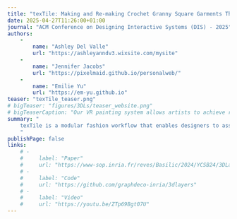 ```yaml
---
title: "texTile: Making and Re-making Crochet Granny Square Garments Through Computational Design and 3D-printed Connectors"
date: 2025-04-27T11:26:00+01:00
journal: "ACM Conference on Designing Interactive Systems (DIS) - 2025"
authors:
    - 
        name: "Ashley Del Valle"
        url: "https://ashleyanndv3.wixsite.com/mysite"
    - 
        name: "Jennifer Jacobs"
        url: "https://pixelmaid.github.io/personalweb/"
    - 
        name: "Emilie Yu"
        url: "https://em-yu.github.io"
teaser: "texTile_teaser.png"
# bigTeaser: "figures/3DLs/teaser_website.png"
# bigTeaserCaption: "Our VR painting system allows artists to achieve rich, editable coloring effects using 3D-Layers. Starting with substrate layers (a) that define the geometry and basic colors of the scene, users can stack multiple appearance layers (b) that are composited onto the substrate to produce the final 3D scene (c). Importantly, strokes painted in appearance layers only recolor the substrate strokes they intersect (b, intersections highlighted with a yellow boundary), which avoids the need to position the appearance strokes precisely on the surface of the substrate. In this example, we used appearance strokes to add texture details (white bands on the lighthouse, dark lines on the house and rocks), to paint shadows (lighthouse, rocks), to depict translucency (semi-transparent water painted on the rocks and seabed, subject to a vertical gradient in opacity over the rocks)."
summary: "
    texTile is a modular fashion workflow that enables designers to assemble reusable crochet tiles into garments. To support this workflow, we developed digitally fabricated connectors for easy assembly and disassembly, a custom pattern solver and user interface to guide garment design, and a visualization tool to help plan manual assembly and reassembly. 
    "
publishPage: false
links:
    # -
    #     label: "Paper"
    #     url: "https://www-sop.inria.fr/reves/Basilic/2024/YCSB24/3DLayers-%20Bringing%20Layer-Based%20Color%20Editing%20to%20VR%20Painting.pdf"
    # -
    #     label: "Code"
    #     url: "https://github.com/graphdeco-inria/3dlayers"
    # -
    #     label: "Video"
    #     url: "https://youtu.be/ZTp69Bgt07U"
---
```

